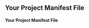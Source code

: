 <!-- #region level2 -->

## Your Project Manifest File

<!-- @include: ./manifest-intro.md -->

<!-- #endregion level2 -->

<!-- #region level4 -->

#### Your Project Manifest File

<!-- @include: ./manifest-intro.md -->

<!-- #endregion level4 -->
